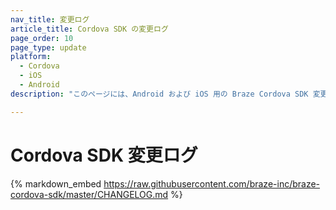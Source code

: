 ```yaml
---
nav_title: 変更ログ
article_title: Cordova SDK の変更ログ
page_order: 10
page_type: update
platform: 
  - Cordova
  - iOS
  - Android
description: "このページには、Android および iOS 用の Braze Cordova SDK 変更ログの更新内容が記載されています。"

---
```


# Cordova SDK 変更ログ

{% markdown_embed https://raw.githubusercontent.com/braze-inc/braze-cordova-sdk/master/CHANGELOG.md %}
